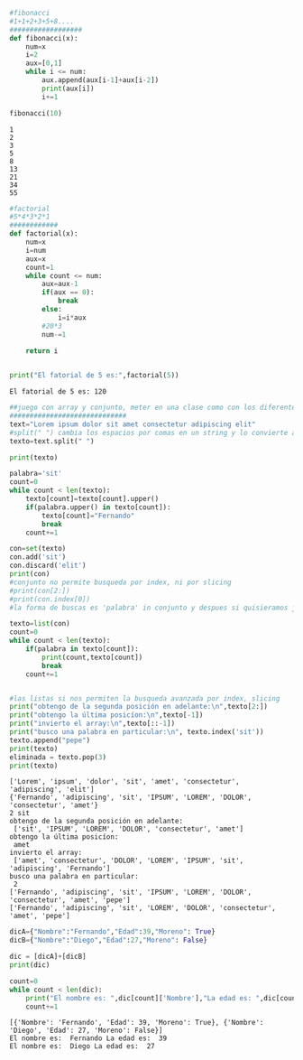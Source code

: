 

```python
#fibonacci
#1+1+2+3+5+8....
##################
def fibonacci(x):
    num=x
    i=2
    aux=[0,1]
    while i <= num:
        aux.append(aux[i-1]+aux[i-2])
        print(aux[i])
        i+=1

fibonacci(10)

```

    1
    2
    3
    5
    8
    13
    21
    34
    55



```python
#factorial
#5*4*3*2*1
############
def factorial(x):
    num=x
    i=num
    aux=x
    count=1
    while count <= num:
        aux=aux-1
        if(aux == 0):
            break
        else:
            i=i*aux
        #20*3 
        num-=1 
    
    return i


print("El fatorial de 5 es:",factorial(5))

```

    El fatorial de 5 es: 120



```python
##juego con array y conjunto, meter en una clase como con los diferentes metodos para añadir, eliminar y buscar
#############################
text="Lorem ipsum dolor sit amet consectetur adipiscing elit"
#split(" ") cambia los espacios por comas en un string y lo convierte a array
texto=text.split(" ")

print(texto)

palabra='sit'
count=0
while count < len(texto):
    texto[count]=texto[count].upper()
    if(palabra.upper() in texto[count]):
        texto[count]="Fernando"
        break
    count+=1

con=set(texto)
con.add('sit')
con.discard('elit')
print(con)
#conjunto no permite busqueda por index, ni por slicing
#print(con[2:])
#print(con.index[0])
#la forma de buscas es 'palabra' in conjunto y despues si quisieramos jugar con ella podriamos iterar con un while

texto=list(con)
count=0
while count < len(texto):
    if(palabra in texto[count]):
        print(count,texto[count])
        break
    count+=1


#las listas si nos permiten la busqueda avanzada por index, slicing
print("obtengo de la segunda posición en adelante:\n",texto[2:])
print("obtengo la última posicíon:\n",texto[-1])
print("invierto el array:\n",texto[::-1])
print("busco una palabra en particular:\n", texto.index('sit'))
texto.append("pepe")
print(texto)
eliminada = texto.pop(3)
print(texto)
```

    ['Lorem', 'ipsum', 'dolor', 'sit', 'amet', 'consectetur', 'adipiscing', 'elit']
    {'Fernando', 'adipiscing', 'sit', 'IPSUM', 'LOREM', 'DOLOR', 'consectetur', 'amet'}
    2 sit
    obtengo de la segunda posición en adelante:
     ['sit', 'IPSUM', 'LOREM', 'DOLOR', 'consectetur', 'amet']
    obtengo la última posicíon:
     amet
    invierto el array:
     ['amet', 'consectetur', 'DOLOR', 'LOREM', 'IPSUM', 'sit', 'adipiscing', 'Fernando']
    busco una palabra en particular:
     2
    ['Fernando', 'adipiscing', 'sit', 'IPSUM', 'LOREM', 'DOLOR', 'consectetur', 'amet', 'pepe']
    ['Fernando', 'adipiscing', 'sit', 'LOREM', 'DOLOR', 'consectetur', 'amet', 'pepe']



```python
dicA={"Nombre":"Fernando","Edad":39,"Moreno": True}
dicB={"Nombre":"Diego","Edad":27,"Moreno": False}

dic = [dicA]+[dicB]
print(dic)

count=0
while count < len(dic):
    print("El nombre es: ",dic[count]['Nombre'],"La edad es: ",dic[count]['Edad'])
    count+=1
```

    [{'Nombre': 'Fernando', 'Edad': 39, 'Moreno': True}, {'Nombre': 'Diego', 'Edad': 27, 'Moreno': False}]
    El nombre es:  Fernando La edad es:  39
    El nombre es:  Diego La edad es:  27

